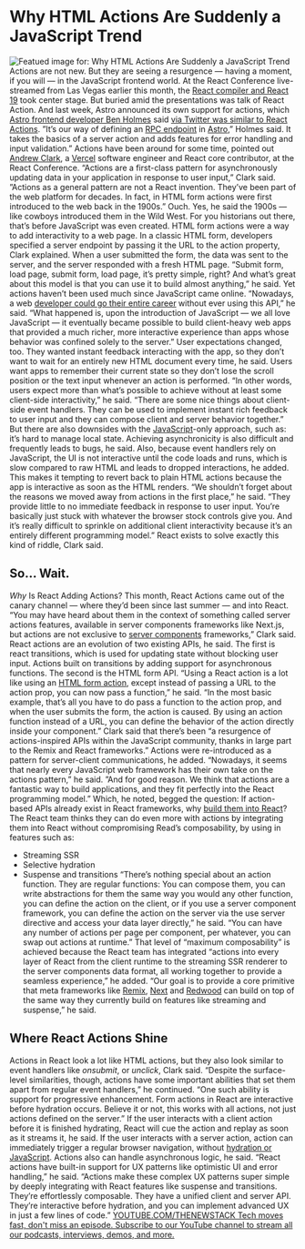# Why HTML Actions Are Suddenly a JavaScript Trend
![Featued image for: Why HTML Actions Are Suddenly a JavaScript Trend](https://cdn.thenewstack.io/media/2024/05/5a2fbc74-html-actions-1024x683.jpg)
Actions are not new. But they are seeing a resurgence — having a moment, if you will — in the JavaScript frontend world.
At the React Conference live-streamed from Las Vegas earlier this month, the
[React compiler and React 19](https://thenewstack.io/meta-releases-open-source-react-compiler/) took center stage. But buried amid the presentations was talk of React Action. And last week, Astro announced its own support for actions, which [Astro frontend developer Ben Holmes](https://www.linkedin.com/in/bholmesdev/) said [ via Twitter was similar to React Actions](https://x.com/BHolmesDev/status/1793346886906036568).
”It’s our way of defining an
[RPC endpoint](https://www.ankr.com/blog/what-are-rpc-nodes-and-endpoints-the-complete-guide-2023/) in [Astro](https://thenewstack.io/astros-journey-from-static-site-generator-to-next-js-rival/),” Holmes said. It takes the basics of a server action and adds features for error handling and input validation.”
Actions have been around for some time, pointed out
[Andrew Clark](https://www.linkedin.com/in/andrew-clark-83b9857a/), a [Vercel](https://thenewstack.io/vercel-creating-new-ai-framework-also-rust-and-adobe-updates/) software engineer and React core contributor, at the React Conference.
“Actions are a first-class pattern for asynchronously updating data in your application in response to user input,” Clark said. ”Actions as a general pattern are not a React invention. They’ve been part of the web platform for decades. In fact, in HTML form actions were first introduced to the web back in the 1900s.”
Ouch. Yes, he said the 1900s — like cowboys introduced them in the Wild West. For you historians out there, that’s before JavaScript was even created.
HTML form actions were a way to add interactivity to a web page. In a classic HTML form, developers specified a server endpoint by passing it the URL to the action property, Clark explained. When a user submitted the form, the data was sent to the server, and the server responded with a fresh HTML page.
“Submit form, load page, submit form, load page, it’s pretty simple, right? And what’s great about this model is that you can use it to build almost anything,” he said.
Yet actions haven’t been used much since JavaScript came online.
“Nowadays, a web
[developer could go their entire career](https://thenewstack.io/the-future-of-developer-careers/) without ever using this API,” he said. “What happened is, upon the introduction of JavaScript — we all love JavaScript — it eventually became possible to build client-heavy web apps that provided a much richer, more interactive experience than apps whose behavior was confined solely to the server.”
User expectations changed, too. They wanted instant feedback interacting with the app, so they don’t want to wait for an entirely new HTML document every time, he said. Users want apps to remember their current state so they don’t lose the scroll position or the text input whenever an action is performed.
“In other words, users expect more than what’s possible to achieve without at least some client-side interactivity,” he said. “There are some nice things about client-side event handlers. They can be used to implement instant rich feedback to user input and they can compose client and server behavior together.”
But there are also downsides with the
[JavaScript](https://thenewstack.io/top-5-cutting-edge-javascript-techniques/)-only approach, such as: it’s hard to manage local state. Achieving asynchronicity is also difficult and frequently leads to bugs, he said. Also, because event handlers rely on JavaScript, the UI is not interactive until the code loads and runs, which is slow compared to raw HTML and leads to dropped interactions, he added. This makes it tempting to revert back to plain HTML actions because the app is interactive as soon as the HTML renders.
“We shouldn’t forget about the reasons we moved away from actions in the first place,” he said. “They provide little to no immediate feedback in response to user input. You’re basically just stuck with whatever the browser stock controls give you. And it’s really difficult to sprinkle on additional client interactivity because it’s an entirely different programming model.”
React exists to solve exactly this kind of riddle, Clark said.
## So… Wait.
*Why* Is React Adding Actions?
This month, React Actions came out of the canary channel — where they’d been since last summer — and into React.
“You may have heard about them in the context of something called server actions features, available in server components frameworks like Next.js, but actions are not exclusive to
[server components](https://thenewstack.io/react-server-components-in-a-nutshell/) frameworks,” Clark said.
React actions are an evolution of two existing APIs, he said. The first is react transitions, which is used for updating state without blocking user input. Actions built on transitions by adding support for asynchronous functions. The second is the HTML form API.
“Using a React action is a lot like using an
[HTML form action](https://www.w3schools.com/tags/att_form_action.asp), except instead of passing a URL to the action prop, you can now pass a function,” he said. “In the most basic example, that’s all you have to do pass a function to the action prop, and when the user submits the form, the action is caused. By using an action function instead of a URL, you can define the behavior of the action directly inside your component.”
Clark said that there’s been “a resurgence of actions-inspired APIs within the JavaScript community, thanks in large part to the Remix and React frameworks.” Actions were re-introduced as a pattern for server-client communications, he added.
“Nowadays, it seems that nearly every JavaScript web framework has their own take on the actions pattern,” he said. ”And for good reason. We think that actions are a fantastic way to build applications, and they fit perfectly into the React programming model.”
Which, he noted, begged the question: If action-based APIs already exist in React frameworks, why
[build them into React](https://thenewstack.io/learn-react-build-a-working-file-tree-and-manage-state/)?
The React team thinks they can do even more with actions by integrating them into React without compromising Read’s composability, by using in features such as:
- Streaming SSR
- Selective hydration
- Suspense and transitions
“There’s nothing special about an action function. They are regular functions: You can compose them, you can write abstractions for them the same way you would any other function, you can define the action on the client, or if you use a server component framework, you can define the action on the server via the use server directive and access your data layer directly,” he said. “You can have any number of actions per page per component, per whatever, you can swap out actions at runtime.”
That level of “maximum composability” is achieved because the React team has integrated “actions into every layer of React from the client runtime to the streaming SSR renderer to the server components data format, all working together to provide a seamless experience,” he added.
“Our goal is to provide a core primitive that meta frameworks like
[Remix](https://thenewstack.io/remix-react-router-merge-jetbrains-ide-for-test-automation/), [Next](https://thenewstack.io/remix-takes-on-next-js-in-battle-of-the-react-frameworks/) and [Redwood](https://thenewstack.io/redwood-framework-all-in-on-react-server-components/) can build on top of the same way they currently build on features like streaming and suspense,” he said.
## Where React Actions Shine
Actions in React look a lot like HTML actions, but they also look similar to event handlers like
*onsubmit*, or *unclick*, Clark said.
“Despite the surface-level similarities, though, actions have some important abilities that set them apart from regular event handlers,” he continued. “One such ability is support for progressive enhancement. Form actions in React are interactive before hydration occurs. Believe it or not, this works with all actions, not just actions defined on the server.”
If the user interacts with a client action before it is finished hydrating, React will cue the action and replay as soon as it streams it, he said. If the user interacts with a server action, action can immediately trigger a regular browser navigation, without
[hydration or JavaScript](https://thenewstack.io/javascript-hydration-is-a-workaround-not-a-solution/).
Actions also can handle asynchronous logic, he said.
“React actions have built-in support for UX patterns like optimistic UI and error handling,” he said. “Actions make these complex UX patterns super simple by deeply integrating with React features like suspense and transitions. They’re effortlessly composable. They have a unified client and server API. They’re interactive before hydration, and you can implement advanced UX in just a few lines of code.”
[
YOUTUBE.COM/THENEWSTACK
Tech moves fast, don't miss an episode. Subscribe to our YouTube
channel to stream all our podcasts, interviews, demos, and more.
](https://youtube.com/thenewstack?sub_confirmation=1)